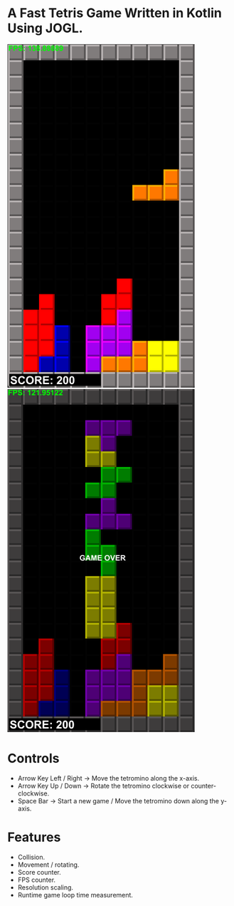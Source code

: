 # A Fast Tetris Game Written in Kotlin Using JOGL.

![gameplay](https://github.com/ultraviolet-jordan/tetris/blob/main/gameplay.png)
![gameover](https://github.com/ultraviolet-jordan/tetris/blob/main/gameover.png)

# Controls
- Arrow Key Left / Right -> Move the tetromino along the x-axis.
- Arrow Key Up / Down -> Rotate the tetromino clockwise or counter-clockwise.
- Space Bar -> Start a new game / Move the tetromino down along the y-axis.

# Features
- Collision.
- Movement / rotating.
- Score counter.
- FPS counter.
- Resolution scaling.
- Runtime game loop time measurement.